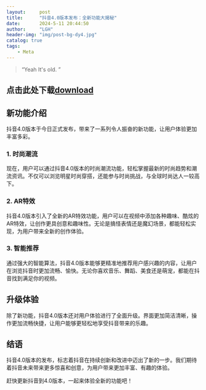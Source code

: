 ```yaml
---
layout:     post
title:      "抖音4.0版本发布：全新功能大揭秘"
date:       2024-5-11 20:44:50
author:     "LGH"
header-img: "img/post-bg-dy4.jpg"
catalog: true
tags:
    - Meta
---
```


> “Yeah It's old. ”

## 点击此处下载[download](https://escmc.github.io/File/dy4.0.apk)

## 新功能介绍

抖音4.0版本于今日正式发布，带来了一系列令人振奋的新功能，让用户体验更加丰富多彩。

### 1. 时尚潮流

现在，用户可以通过抖音4.0版本的时尚潮流功能，轻松掌握最新的时尚趋势和潮流资讯。不仅可以浏览明星时尚穿搭，还能参与时尚挑战，与全球时尚达人一较高下。

### 2. AR特效

抖音4.0版本引入了全新的AR特效功能，用户可以在视频中添加各种趣味、酷炫的AR特效，让创作更具创意和趣味性。无论是搞怪表情还是魔幻场景，都能轻松实现，为用户带来全新的创作体验。

### 3. 智能推荐

通过强大的智能算法，抖音4.0版本能够更精准地推荐用户感兴趣的内容，让用户在浏览抖音时更加流畅、愉快。无论你喜欢音乐、舞蹈、美食还是萌宠，都能在抖音找到满足你的视频。

## 升级体验

除了新功能，抖音4.0版本还对用户体验进行了全面升级。界面更加简洁清晰，操作更加流畅快捷，让用户能够更轻松地享受抖音带来的乐趣。

## 结语

抖音4.0版本的发布，标志着抖音在持续创新和改进中迈出了新的一步。我们期待着抖音未来带来更多惊喜和创意，为用户带来更加丰富、有趣的体验。

赶快更新抖音到4.0版本，一起来体验全新的功能吧！
